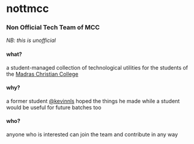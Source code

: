 # nottmcc
### Non Official Tech Team of MCC

_NB: this is unofficial_

#### what?
a student-managed collection of technological utilities for the students
of the [Madras Christian College](https://mcc.edu.in)

#### why?
a former student [@kevinnls](https://github.com/kevinnls) hoped the things
he made while a student would be useful for future batches too

#### who?
anyone who is interested can join the team and contribute in any way

